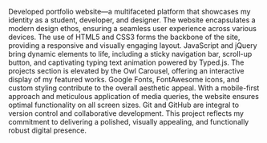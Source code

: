 Developed portfolio website—a multifaceted platform that showcases my identity as a student, developer, and designer. The website encapsulates a modern design ethos, ensuring a seamless user experience across various devices. The use of HTML5 and CSS3 forms the backbone of the site, providing a responsive and visually engaging layout. JavaScript and jQuery bring dynamic elements to life, including a sticky navigation bar, scroll-up button, and captivating typing text animation powered by Typed.js. The projects section is elevated by the Owl Carousel, offering an interactive display of my featured works. Google Fonts, FontAwesome icons, and custom styling contribute to the overall aesthetic appeal. With a mobile-first approach and meticulous application of media queries, the website ensures optimal functionality on all screen sizes. Git and GitHub are integral to version control and collaborative development. This project reflects my commitment to delivering a polished, visually appealing, and functionally robust digital presence.
